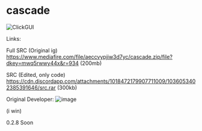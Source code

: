 # cascade

![ClickGUI](https://media.discordapp.net/attachments/1018472179907711009/1036260000756146266/2022-10-15_17.29.59.png?width=1066&height=599)

Links:


Full SRC (Original ig) https://www.mediafire.com/file/aeccvypjiw3d7yc/cascade.zip/file?dkey=mwq5rwwy44x&r=934  (200mb)


SRC (Edited, only code) https://cdn.discordapp.com/attachments/1018472179907711009/1036053402385391646/src.rar  (300kb)

Original Developer:
![image](https://user-images.githubusercontent.com/46028187/198882278-75186014-1165-490f-9203-c3c180761af7.png)

(i win)

0.2.8 Soon
